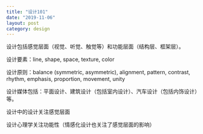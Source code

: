 ```yaml
---
title: "设计101"
date: "2019-11-06"
layout: post
category: design
---
```


设计包括感觉层面（视觉、听觉、触觉等）和功能层面（结构层、框架层）。 

设计要素：line, shape, space, texture, color 

设计原则：balance (symmetric, asymmetric), alignment, pattern, contrast, rhythm, emphasis, proportion, movement, unity 

设计媒体包括：平面设计、建筑设计（包括室内设计）、汽车设计（包括内饰设计）等。 

设计中的设计关注感觉层面 

设计心理学关注功能性（情感化设计也关注了感觉层面的影响）
